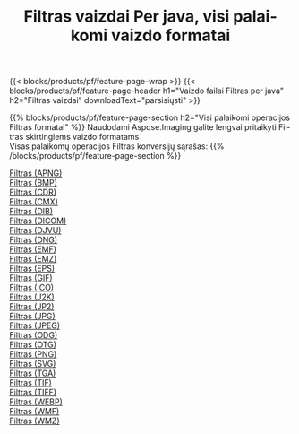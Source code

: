 ﻿---
title: Filtras vaizdai Per java, visi palaikomi vaizdo formatai 
weight: 3920
url: /lt/java/filter 
lang: lt
langdirlevel: 2
locales: zh-hans,ja,it,ru,de,es,fr,nl,id,lt,pl,pt,vi,tr,ko,zh-hant,ar,hi,th,sv,cs,uk,he
description: Naudodami Aspose.Imaging galite lengvai sukurti Filtras vaizdus per java
---

{{< blocks/products/pf/feature-page-wrap >}}
{{< blocks/products/pf/feature-page-header h1="Vaizdo failai Filtras per java" h2="Filtras vaizdai" downloadText="parsisiųsti" >}}


{{% blocks/products/pf/feature-page-section  h2="Visi palaikomi operacijos Filtras formatai" %}}
Naudodami Aspose.Imaging galite lengvai pritaikyti Filtras skirtingiems vaizdo formatams
<br/>
Visas palaikomų operacijos Filtras konversijų sąrašas:
{{% /blocks/products/pf/feature-page-section %}}
<div class="container-fluid productfamilypage bg-gray">
    <div class="convertypes bg-gray agp-content section">
        <div class="container">
		<div class="row other-converters">
		    <div class='col-md-2 other-converter remove-lp remove-rp'><a href="/imaging/lt/java/filter/apng" >Filtras (APNG)</a></div><div class='col-md-2 other-converter remove-lp remove-rp'><a href="/imaging/lt/java/filter/bmp" >Filtras (BMP)</a></div><div class='col-md-2 other-converter remove-lp remove-rp'><a href="/imaging/lt/java/filter/cdr" >Filtras (CDR)</a></div><div class='col-md-2 other-converter remove-lp remove-rp'><a href="/imaging/lt/java/filter/cmx" >Filtras (CMX)</a></div><div class='col-md-2 other-converter remove-lp remove-rp'><a href="/imaging/lt/java/filter/dib" >Filtras (DIB)</a></div><div class='col-md-2 other-converter remove-lp remove-rp'><a href="/imaging/lt/java/filter/dicom" >Filtras (DICOM)</a></div><div class='col-md-2 other-converter remove-lp remove-rp'><a href="/imaging/lt/java/filter/djvu" >Filtras (DJVU)</a></div><div class='col-md-2 other-converter remove-lp remove-rp'><a href="/imaging/lt/java/filter/dng" >Filtras (DNG)</a></div><div class='col-md-2 other-converter remove-lp remove-rp'><a href="/imaging/lt/java/filter/emf" >Filtras (EMF)</a></div><div class='col-md-2 other-converter remove-lp remove-rp'><a href="/imaging/lt/java/filter/emz" >Filtras (EMZ)</a></div><div class='col-md-2 other-converter remove-lp remove-rp'><a href="/imaging/lt/java/filter/eps" >Filtras (EPS)</a></div><div class='col-md-2 other-converter remove-lp remove-rp'><a href="/imaging/lt/java/filter/gif" >Filtras (GIF)</a></div><div class='col-md-2 other-converter remove-lp remove-rp'><a href="/imaging/lt/java/filter/ico" >Filtras (ICO)</a></div><div class='col-md-2 other-converter remove-lp remove-rp'><a href="/imaging/lt/java/filter/j2k" >Filtras (J2K)</a></div><div class='col-md-2 other-converter remove-lp remove-rp'><a href="/imaging/lt/java/filter/jp2" >Filtras (JP2)</a></div><div class='col-md-2 other-converter remove-lp remove-rp'><a href="/imaging/lt/java/filter/jpg" >Filtras (JPG)</a></div><div class='col-md-2 other-converter remove-lp remove-rp'><a href="/imaging/lt/java/filter/jpeg" >Filtras (JPEG)</a></div><div class='col-md-2 other-converter remove-lp remove-rp'><a href="/imaging/lt/java/filter/odg" >Filtras (ODG)</a></div><div class='col-md-2 other-converter remove-lp remove-rp'><a href="/imaging/lt/java/filter/otg" >Filtras (OTG)</a></div><div class='col-md-2 other-converter remove-lp remove-rp'><a href="/imaging/lt/java/filter/png" >Filtras (PNG)</a></div><div class='col-md-2 other-converter remove-lp remove-rp'><a href="/imaging/lt/java/filter/svg" >Filtras (SVG)</a></div><div class='col-md-2 other-converter remove-lp remove-rp'><a href="/imaging/lt/java/filter/tga" >Filtras (TGA)</a></div><div class='col-md-2 other-converter remove-lp remove-rp'><a href="/imaging/lt/java/filter/tif" >Filtras (TIF)</a></div><div class='col-md-2 other-converter remove-lp remove-rp'><a href="/imaging/lt/java/filter/tiff" >Filtras (TIFF)</a></div><div class='col-md-2 other-converter remove-lp remove-rp'><a href="/imaging/lt/java/filter/webp" >Filtras (WEBP)</a></div><div class='col-md-2 other-converter remove-lp remove-rp'><a href="/imaging/lt/java/filter/wmf" >Filtras (WMF)</a></div><div class='col-md-2 other-converter remove-lp remove-rp'><a href="/imaging/lt/java/filter/wmz" >Filtras (WMZ)</a></div>
                </div>
        </div>
    </div>
</div>
<br/>
